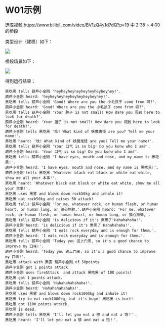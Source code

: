 # W01示例

选取视频 https://www.bilibili.com/video/BV1zQ4y1d7dQ?p=19 中 2:38 ~ 4:00 的桥段

类型设计（建模）如下：

![](http://www.plantuml.com/plantuml/png/RP2nKiCm44HxVOLBAF8BJ4XQQ1Xwvh0NwoQonDoTGn7uTv2iAC7WocztRtLpMpKIcwVW-a2gtGuSHrTXBo2R1Tt9kUxdusYT1mNp3ScC-aF30M-8YYMkxw33SxgvBHHO3N61EbP1q8EFkFz7Uqf5-Jflz9YY6kJK7fnevFxYv_oV3CYo_i0JMn6FYOUiliYgVa-1NadzJfBvNF6h-DBu0HwzPRUTQBFvlAlNozbhhWijqdcWf23NNlrtgosAryQsYCCyXMy0)


桥段场景如下：

![](http://www.plantuml.com/plantuml/png/hLNFJnfH4BxpLspYkGSzzj0OU-Yf5wzD3rItjP520dZe3MgLPP701XHK3Fu0g-8AgIJYxYB_p9ltTa_-2_rWXVYeb3HgNiWuxvkPxtqpavsFnOFH-DgtK22u58z45V_FDHgkVagjd9SoIDk39nXJtWP3mK_1sCf2D19VKQDIW6SRb5_7h-9Z5oDBg-yZuLXS1M9c8HHSMbMa0EIct-UYUZr4poepxwBgTnbK-oM3vXv0WO1KG7drOU3_-6QSfFAwdqHS6e5m9Aug8VLpF338NEvDElTECg26bvL-m7_LCNItcHwhmxg7lDoameMNsk87TR7t4m_dpNqopydCtpjR0vIxled_ADTadIpkQLl7pJ1UDAfy-zWhDKbhkRrTFn5Ftt7JbgdAb2IwKZzagj6lNrOUD36AIEWpPdQ2tMfqkkEPHU_IuOaBCA9UW-jrrj4fdmM7bnQASYUyLOGAeb95qr0GJb6jUya2rmoGSbj9ofVkdUeW0ZvWuUQLjAWuuc0V1fNRTDE6uJds8u61XVIWJMO94QDfVLa1VT56oSLk5mP-KHf4G8fNBfcLWOpCkgAKDLL3Vt4Ugi-YBklsHF4CkRtzE-zkbx8tJmQjgOzYm85rCa_sHmt_zJ9Uj2bbztkSJJsxgP3TdrZCjRWwWlBOPQgrOJ3BSd-aVODwwqEFvVRAVLZ6WLDaIl0CUqYv2_SqAJPpU3wpDl4it602gDwN6PuHiA1DEf1xI8nhURfjYpR6HwEDD5But31yiDqD-r56PkjKEySqUeaafF5APsWTBhbvWkeyUuo3wINZ6WMcSvZUyYSabfkFubxY46zWJeskhYVCxgAwB3Tub8LsRaIoCPRbsVsclUROGOKNqgD_CJTX1MHwyXeCuxXUODtS5AWaLESOE-f_V_wzPNCJjcn22tni5l3109T8QydwJmdd9cRpA30FqV3T_WC0)

得到运行结果：

```
黑吃黑 tells 葫芦小金刚 'heyheyheyheyheyheyheyheyhey!'.
葫芦小金刚 heard: 'heyheyheyheyheyheyheyheyhey!'.
黑吃黑 tells 葫芦小金刚 'Good! Where are you the 小毛孩子 come from 呀?'.
葫芦小金刚 heard: 'Good! Where are you the 小毛孩子 come from 呀?'.
黑吃黑 tells 葫芦小金刚 'Your 胆子 is not small! How dare you 闯到 here to look for death?'.
葫芦小金刚 heard: 'Your 胆子 is not small! How dare you 闯到 here to look for death?'.
葫芦小金刚 tells 黑吃黑 '呔! What kind of 妖魔鬼怪 are you? Tell me your name!'.
黑吃黑 heard: '呔! What kind of 妖魔鬼怪 are you? Tell me your name!'.
黑吃黑 tells 葫芦小金刚 'Your 口气 is so big! Do you konw who I am?'.
葫芦小金刚 heard: 'Your 口气 is so big! Do you konw who I am?'.
黑吃黑 tells 葫芦小金刚 'I have eyes, mouth and nose, and my name is 黑吃黑!'.
葫芦小金刚 heard: 'I have eyes, mouth and nose, and my name is 黑吃黑!'.
葫芦小金刚 tells 黑吃黑 'Whatever black eat black or white eat white, show me all your 本事!'.
黑吃黑 heard: 'Whatever black eat black or white eat white, show me all your 本事!'.
黑吃黑 uses 黑雾 and blows down rock50kg and inhale it!
黑吃黑 eat rock50kg and raises 50 attack!
黑吃黑 tells 葫芦小金刚 'For me, whatever rock, or human flesh, or human heart, or human lung, or 狼心狗肺,'.葫芦小金刚 heard: 'For me, whatever rock, or human flesh, or human heart, or human lung, or 狼心狗肺,'.      
黑吃黑 tells 葫芦小金刚 'is delicious if it's 熏黑了!Hahahahaha!'.
葫芦小金刚 heard: 'is delicious if it's 熏黑了!Hahahahaha!'.
黑吃黑 tells 葫芦小金刚 'I eats rock everyday and is enough for them.'.
葫芦小金刚 heard: 'I eats rock everyday and is enough for them.'.
黑吃黑 tells 葫芦小金刚 'Today you 送上门来, so it's a good chance to improve my 口味!'.
葫芦小金刚 heard: 'Today you 送上门来, so it's a good chance to improve my 口味!'.
黑吃黑 attack with 黑雾 葫芦小金刚 of 50points
葫芦小金刚 got 1 points attack.
葫芦小金刚 uses fireAttack  and attack 黑吃黑 of 100 points!
黑吃黑 got 1 points attack.
黑吃黑 tells 葫芦小金刚 'Hahahahahahaha!'.
葫芦小金刚 heard: 'Hahahahahahaha!'.
黑吃黑 uses 黑雾 and blows down rock1000kg and inhale it!
黑吃黑 try to eat rock1000kg, but it's huge! 黑吃黑 is hurt!
黑吃黑 got 1100 points attack.
黑吃黑 is dead.
葫芦小金刚 tells 黑吃黑 'I'll let you eat a 够 and eat a 饱！'.
黑吃黑 heard: 'I'll let you eat a 够 and eat a 饱！'.
```